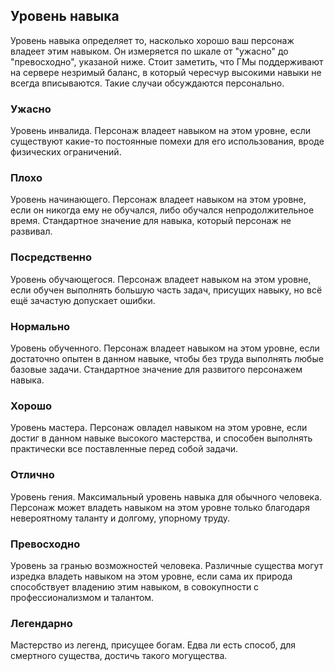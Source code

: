 ## Уровень навыка
Уровень навыка определяет то, насколько хорошо ваш персонаж владеет этим навыком. Он измеряется по шкале от "ужасно" до "превосходно", указаной ниже. Стоит заметить, что ГМы поддерживают на сервере незримый баланс, в который чересчур высокими навыки не всегда вписываются. Такие случаи обсуждаются персонально.

### Ужасно
Уровень инвалида. Персонаж владеет навыком на этом уровне, если существуют какие-то постоянные помехи для его использования, вроде физических ограничений.

### Плохо
Уровень начинающего. Персонаж владеет навыком на этом уровне, если он никогда ему не обучался, либо обучался непродолжительное время. Стандартное значение для навыка, который персонаж не развивал.

### Посредственно
Уровень обучающегося. Персонаж владеет навыком на этом уровне, если обучен выполнять большую часть задач, присущих навыку, но всё ещё зачастую допускает ошибки.

### Нормально
Уровень обученного. Персонаж владеет навыком на этом уровне, если достаточно опытен в данном навыке, чтобы без труда выполнять любые базовые задачи. Стандартное значение для развитого персонажем навыка.

### Хорошо
Уровень мастера. Персонаж овладел навыком на этом уровне, если достиг в данном навыке высокого мастерства, и способен выполнять практически все поставленные перед собой задачи.

### Отлично
Уровень гения. Максимальный уровень навыка для обычного человека. Персонаж может владеть навыком на этом уровне только благодаря невероятному таланту и долгому, упорному труду.

### Превосходно
Уровень за гранью возможностей человека. Различные существа могут изредка владеть навыком на этом уровне, если сама их природа  способствует владению этим навыком, в совокупности с профессионализмом и талантом.

### Легендарно
Мастерство из легенд, присущее богам. Едва ли есть способ, для смертного существа, достичь такого могущества.
